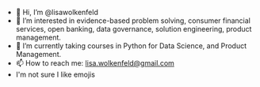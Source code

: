 - 👋 Hi, I’m @lisawolkenfeld
- 👀 I’m interested in evidence-based problem solving, consumer financial services, open banking, data governance, solution engineering, product management.
- 🌱 I’m currently taking courses in Python for Data Science, and Product Management.
- 📫 How to reach me: lisa.wolkenfeld@gmail.com
- I'm not sure I like emojis
  

<!---
lisawolkenfeld/lisawolkenfeld is a ✨ special ✨ repository because its `README.md` (this file) appears on your GitHub profile.
You can click the Preview link to take a look at your changes.
--->
